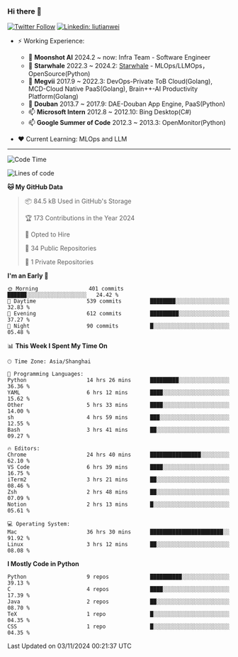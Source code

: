 ### Hi there 👋

[![Twitter Follow](https://img.shields.io/twitter/follow/tianweidut?style=social)](https://twitter.com/tianweidut)
[![Linkedin: liutianwei](https://img.shields.io/badge/-liutianwei-blue?style=flat-square&logo=Linkedin&logoColor=white&link=https://www.linkedin.com/in/liutianwei/)](https://www.linkedin.com/in/liutianwei/)

- ⚡ Working Experience:
  - 🔭 **Moonshot AI**  2024.2 ~ now: Infra Team - Software Engineer
  - 🌱 **Starwhale** 2022.3 ~ 2024.2: [Starwhale](https://github.com/star-whale/starwhale) - MLOps/LLMOps，OpenSource(Python)
  - 🌱 **Megvii** 2017.9 ~ 2022.3: DevOps-Private ToB Cloud(Golang), MCD-Cloud Native PaaS(Golang), Brain++-AI Productivity Platform(Golang)
  - 🌱 **Douban** 2013.7 ~ 2017.9: DAE-Douban App Engine, PaaS(Python)
  - 📫 **Microsoft Intern** 2012.8 ~ 2012.10: Bing Desktop(C#)
  - 📫 **Google Summer of Code** 2012.3 ~ 2013.3: OpenMonitor(Python)

- ❤️ Current Learning: MLOps and LLM

---
<!--START_SECTION:waka-->
![Code Time](http://img.shields.io/badge/Code%20Time-6%2C258%20hrs%2047%20mins-blue)

![Lines of code](https://img.shields.io/badge/From%20Hello%20World%20I%27ve%20Written-1.0%20million%20lines%20of%20code-blue)

**🐱 My GitHub Data** 

> 📦 84.5 kB Used in GitHub's Storage 
 > 
> 🏆 173 Contributions in the Year 2024
 > 
> 💼 Opted to Hire
 > 
> 📜 34 Public Repositories 
 > 
> 🔑 1 Private Repositories 
 > 
**I'm an Early 🐤** 

```text
🌞 Morning                401 commits         ██████░░░░░░░░░░░░░░░░░░░   24.42 % 
🌆 Daytime                539 commits         ████████░░░░░░░░░░░░░░░░░   32.83 % 
🌃 Evening                612 commits         █████████░░░░░░░░░░░░░░░░   37.27 % 
🌙 Night                  90 commits          █░░░░░░░░░░░░░░░░░░░░░░░░   05.48 % 
```


📊 **This Week I Spent My Time On** 

```text
🕑︎ Time Zone: Asia/Shanghai

💬 Programming Languages: 
Python                   14 hrs 26 mins      █████████░░░░░░░░░░░░░░░░   36.36 % 
YAML                     6 hrs 12 mins       ████░░░░░░░░░░░░░░░░░░░░░   15.62 % 
Other                    5 hrs 33 mins       ████░░░░░░░░░░░░░░░░░░░░░   14.00 % 
sh                       4 hrs 59 mins       ███░░░░░░░░░░░░░░░░░░░░░░   12.55 % 
Bash                     3 hrs 41 mins       ██░░░░░░░░░░░░░░░░░░░░░░░   09.27 % 

🔥 Editors: 
Chrome                   24 hrs 40 mins      ████████████████░░░░░░░░░   62.10 % 
VS Code                  6 hrs 39 mins       ████░░░░░░░░░░░░░░░░░░░░░   16.75 % 
iTerm2                   3 hrs 21 mins       ██░░░░░░░░░░░░░░░░░░░░░░░   08.46 % 
Zsh                      2 hrs 48 mins       ██░░░░░░░░░░░░░░░░░░░░░░░   07.09 % 
Notion                   2 hrs 13 mins       █░░░░░░░░░░░░░░░░░░░░░░░░   05.61 % 

💻 Operating System: 
Mac                      36 hrs 30 mins      ███████████████████████░░   91.92 % 
Linux                    3 hrs 12 mins       ██░░░░░░░░░░░░░░░░░░░░░░░   08.08 % 
```

**I Mostly Code in Python** 

```text
Python                   9 repos             ██████████░░░░░░░░░░░░░░░   39.13 % 
C                        4 repos             ████░░░░░░░░░░░░░░░░░░░░░   17.39 % 
Java                     2 repos             ██░░░░░░░░░░░░░░░░░░░░░░░   08.70 % 
TeX                      1 repo              █░░░░░░░░░░░░░░░░░░░░░░░░   04.35 % 
CSS                      1 repo              █░░░░░░░░░░░░░░░░░░░░░░░░   04.35 % 
```




 Last Updated on 03/11/2024 00:21:37 UTC
<!--END_SECTION:waka-->
